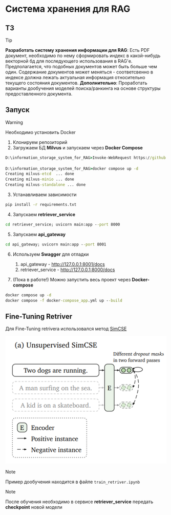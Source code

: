 # Система хранения для RAG

## ТЗ

> [!TIP] 
> **Разработать систему хранения информации для RAG**: Есть PDF документ, необходимо по нему сформировать индекс в какой-нибудь векторной бд для последующего использования в RAG'е. Предполагается, что подобных документов может быть больше чем один. Содержание документов может меняться - соответсвенно в индексе должна лежать актуальная информация относительно текущего состояния документов. **Дополнительно**: Проработать варианты дообучения моделей поиска/ранкинга на основе структуры предоставленного документа.

## Запуск

> [!warning]
> Необходимо установить Docker

1. Клонируем репозиторий
2. Загружаем БД **Milvus** и запускаем через **Docker Compose** 
```cmd
D:\information_storage_system_for_RAG>Invoke-WebRequest https://github.com/milvus-io/milvus/releases/download/v2.4.15/milvus-standalone-docker-compose.yml -OutFile docker-compose.yml

D:\information_storage_system_for_RAG>docker compose up -d
Creating milvus-etcd  ... done
Creating milvus-minio ... done
Creating milvus-standalone ... done
```

3. Устанавливаем зависимости
```cmd
pip install -r requirements.txt
```

4. Запускаем **retriever_service**

```cmd
cd retriever_service; uvicorn main:app --port 8000
```

5. Запускаем **api_gateway**

```cmd
cd api_gateway; uvicorn main:app --port 8001
```

6. Используем **Swagger** для отладки
	1. api_gateway - http://127.0.0.1:8001/docs
	2. retriever_service - http://127.0.0.1:8000/docs

7. (Пока в работе!) Можно запустить весь проект через **Docker-compose** 
```cmd
docker compose up -d
docker compose -f docker-compose_app.yml up --build
```

## Fine-Tuning Retriver 

Для Fine-Tuning retrivera использовался метод [SimCSE](https://sbert.net/examples/sentence_transformer/unsupervised_learning/SimCSE/README.html "SimCSE")

![SimCSE](img/image.png)

> [!note]
> Пример дообучения находится в файле `train_retriver.ipynb` 

> [!note]
> После обучения необходимо в сервисе **retriever_service** передать **checkpoint** новой модели
